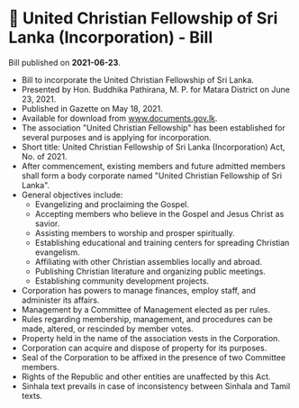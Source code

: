 # 📄  United Christian Fellowship of Sri Lanka (Incorporation) - Bill

Bill published on **2021-06-23**.

- Bill to incorporate the United Christian Fellowship of Sri Lanka.
- Presented by Hon. Buddhika Pathirana, M. P. for Matara District on June 23, 2021.
- Published in Gazette on May 18, 2021.
- Available for download from www.documents.gov.lk.
- The association "United Christian Fellowship" has been established for several purposes and is applying for incorporation.
- Short title: United Christian Fellowship of Sri Lanka (Incorporation) Act, No. of 2021.
- After commencement, existing members and future admitted members shall form a body corporate named "United Christian Fellowship of Sri Lanka".
- General objectives include:
  - Evangelizing and proclaiming the Gospel.
  - Accepting members who believe in the Gospel and Jesus Christ as savior.
  - Assisting members to worship and prosper spiritually.
  - Establishing educational and training centers for spreading Christian evangelism.
  - Affiliating with other Christian assemblies locally and abroad.
  - Publishing Christian literature and organizing public meetings.
  - Establishing community development projects.
- Corporation has powers to manage finances, employ staff, and administer its affairs.
- Management by a Committee of Management elected as per rules.
- Rules regarding membership, management, and procedures can be made, altered, or rescinded by member votes.
- Property held in the name of the association vests in the Corporation.
- Corporation can acquire and dispose of property for its purposes.
- Seal of the Corporation to be affixed in the presence of two Committee members.
- Rights of the Republic and other entities are unaffected by this Act.
- Sinhala text prevails in case of inconsistency between Sinhala and Tamil texts.
